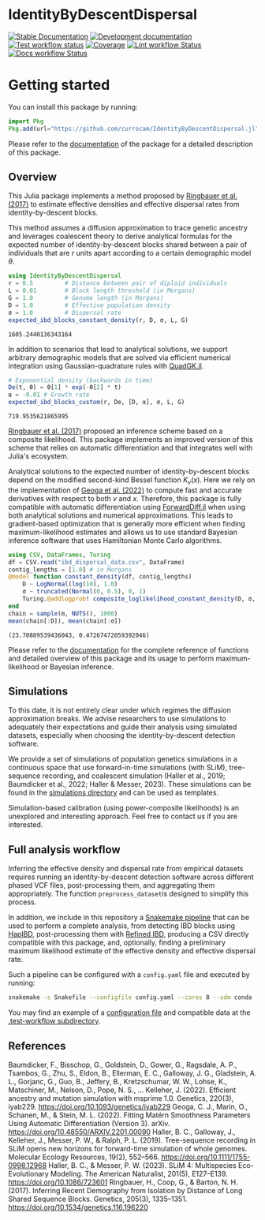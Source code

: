 # IdentityByDescentDispersal

[![Stable Documentation](https://img.shields.io/badge/docs-stable-blue.svg)](https://currocam.github.io/IdentityByDescentDispersal.jl/stable)
[![Development documentation](https://img.shields.io/badge/docs-dev-blue.svg)](https://currocam.github.io/IdentityByDescentDispersal.jl/dev)
[![Test workflow status](https://github.com/currocam/IdentityByDescentDispersal.jl/actions/workflows/Test.yml/badge.svg?branch=main)](https://github.com/currocam/IdentityByDescentDispersal.jl/actions/workflows/Test.yml?query=branch%3Amain)
[![Coverage](https://codecov.io/gh/currocam/IdentityByDescentDispersal.jl/branch/main/graph/badge.svg)](https://codecov.io/gh/currocam/IdentityByDescentDispersal.jl)
[![Lint workflow Status](https://github.com/currocam/IdentityByDescentDispersal.jl/actions/workflows/Lint.yml/badge.svg?branch=main)](https://github.com/currocam/IdentityByDescentDispersal.jl/actions/workflows/Lint.yml?query=branch%3Amain)
[![Docs workflow Status](https://github.com/currocam/IdentityByDescentDispersal.jl/actions/workflows/Docs.yml/badge.svg?branch=main)](https://github.com/currocam/IdentityByDescentDispersal.jl/actions/workflows/Docs.yml?query=branch%3Amain)

# Getting started

You can install this package by running:

```julia
import Pkg
Pkg.add(url="https://github.com/currocam/IdentityByDescentDispersal.jl")
```

Please refer to the [documentation](https://currocam.github.io/IdentityByDescentDispersal.jl) of the package for a detailed description of this package.

## Overview

This Julia package implements a method proposed by [Ringbauer et al. (2017)](10.1534/genetics.116.196220) to estimate effective densities and effective dispersal rates from identity-by-descent blocks.

This method assumes a diffusion approximation to trace genetic ancestry and leverages coalescent theory to derive analytical formulas for the expected number of identity-by-descent blocks shared between a pair of individuals that are $r$ units apart according to a certain demographic model $\theta$.

```julia
using IdentityByDescentDispersal
r = 0.5         # Distance between pair of diploid individuals
L = 0.01        # Block length threshold (in Morgans)
G = 1.0         # Genome length (in Morgans)
D = 1.0         # Effective population density
σ = 1.0         # Dispersal rate
expected_ibd_blocks_constant_density(r, D, σ, L, G)
```

```
1605.2440136343164
```

In addition to scenarios that lead to analytical solutions, we support arbitrary demographic models that are solved via efficient numerical integration using Gaussian-quadrature rules with [QuadGK.jl](https://juliamath.github.io/QuadGK.jl/stable/).

```julia
# Exponential density (backwards in time)
De(t, θ) = θ[1] * exp(-θ[2] * t)
α = -0.01 # Growth rate
expected_ibd_blocks_custom(r, De, [D, α], σ, L, G)
```

```
719.9535621865995
```

[Ringbauer et al. (2017)](10.1534/genetics.116.196220) proposed an inference scheme based on a composite likelihood. This package implements an improved version of this scheme that relies on automatic differentiation and that integrates well with Julia's ecosystem.

Analytical solutions to the expected number of identity-by-descent blocks depend on the modified second-kind Bessel function $K_v(x)$. Here we rely on the implementation of [Geoga et al. (2022)](https://arxiv.org/pdf/2201.00090) to compute fast and accurate derivatives with respect to both $v$ and $x$. Therefore, this package is fully compatible with automatic differentiation using [ForwardDiff.jl](https://github.com/JuliaDiff/ForwardDiff.jl) when using both analytical solutions and numerical approximations. This leads to gradient-based optimization that is generally more efficient when finding maximum-likelihood estimates and allows us to use standard Bayesian inference software that uses Hamiltonian Monte Carlo algorithms.

```julia
using CSV, DataFrames, Turing
df = CSV.read("ibd_dispersal_data.csv", DataFrame)
contig_lengths = [1.0] # in Morgans
@model function constant_density(df, contig_lengths)
    D ~ LogNormal(log(10), 1.0)
    σ ~ truncated(Normal(0, 0.5), 0, 1)
    Turing.@addlogprob! composite_loglikelihood_constant_density(D, σ, df, contig_lengths)
end
chain = sample(m, NUTS(), 1000)
mean(chain[:D]), mean(chain[:σ])
```

```
(23.70889539436043, 0.47267472059392046)
```

Please refer to the [documentation](https://currocam.github.io/IdentityByDescentDispersal.jl/dev/) for the complete reference of functions and detailed overview of this package and its usage to perform maximum-likelihood or Bayesian inference.

## Simulations

To this date, it is not entirely clear under which regimes the diffusion approximation breaks. We advise researchers to use simulations to adequately their expectations and guide their analysis using simulated datasets, especially when choosing the identity-by-descent detection software.

We provide a set of simulations of population genetics simulations in a continuous space that use forward-in-time simulations (with SLiM), tree-sequence recording, and coalescent simulation (Haller et al., 2019; Baumdicker et al., 2022; Haller & Messer, 2023). These simulations can be found in the [simulations directory](simulations/README.md) and can be used as templates.

Simulation-based calibration (using power-composite likelihoods) is an unexplored and interesting approach. Feel free to contact us if you are interested.

## Full analysis workflow

Inferring the effective density and dispersal rate from empirical datasets requires running an identity-by-descent detection software across different phased VCF files, post-processing them, and aggregating them appropriately. The function `preprocess_dataset`is designed to simplify this process.

In addition, we include in this repository a [Snakemake pipeline](Snakefile) that can be used to perform a complete analysis, from detecting IBD blocks using [HapIBD](https://github.com/browning-lab/hap-ibd), post-processing them with [Refined IBD](https://faculty.washington.edu/browning/refined-ibd.html), producing a CSV directly compatible with this package, and, optionally, finding a preliminary maximum likelihood estimate of the effective density and effective dispersal rate.

Such a pipeline can be configured with a `config.yaml` file and executed by running:

```bash
snakemake -s Snakefile --configfile config.yaml --cores 8 --sdm conda
```

You may find an example of a [configuration file](.test-workflow/config.yaml) and compatible data at the [.test-workflow subdirectory](.test-workflow).

## References

Baumdicker, F., Bisschop, G., Goldstein, D., Gower, G., Ragsdale, A. P., Tsambos, G., Zhu, S., Eldon, B., Ellerman, E. C., Galloway, J. G., Gladstein, A. L., Gorjanc, G., Guo, B., Jeffery, B., Kretzschumar, W. W., Lohse, K., Matschiner, M., Nelson, D., Pope, N. S., … Kelleher, J. (2022). Efficient ancestry and mutation simulation with msprime 1.0. Genetics, 220(3), iyab229. https://doi.org/10.1093/genetics/iyab229
Geoga, C. J., Marin, O., Schanen, M., & Stein, M. L. (2022). Fitting Matérn Smoothness Parameters Using Automatic Differentiation (Version 3). arXiv. https://doi.org/10.48550/ARXIV.2201.00090
Haller, B. C., Galloway, J., Kelleher, J., Messer, P. W., & Ralph, P. L. (2019). Tree-sequence recording in SLiM opens new horizons for forward-time simulation of whole genomes. Molecular Ecology Resources, 19(2), 552–566. https://doi.org/10.1111/1755-0998.12968
Haller, B. C., & Messer, P. W. (2023). SLiM 4: Multispecies Eco-Evolutionary Modeling. The American Naturalist, 201(5), E127–E139. https://doi.org/10.1086/723601
Ringbauer, H., Coop, G., & Barton, N. H. (2017). Inferring Recent Demography from Isolation by Distance of Long Shared Sequence Blocks. Genetics, 205(3), 1335–1351. https://doi.org/10.1534/genetics.116.196220
